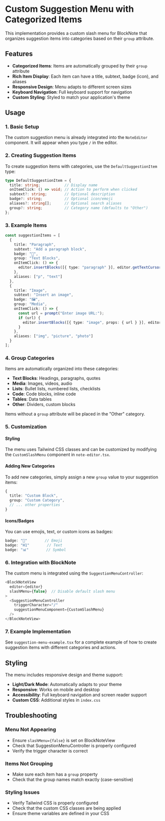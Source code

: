 # Custom Suggestion Menu with Categorized Items

This implementation provides a custom slash menu for BlockNote that organizes suggestion items into categories based on their `group` attribute.

## Features

- **Categorized Items**: Items are automatically grouped by their `group` attribute
- **Rich Item Display**: Each item can have a title, subtext, badge (icon), and aliases
- **Responsive Design**: Menu adapts to different screen sizes
- **Keyboard Navigation**: Full keyboard support for navigation
- **Custom Styling**: Styled to match your application's theme

## Usage

### 1. Basic Setup

The custom suggestion menu is already integrated into the `NoteEditor` component. It will appear when you type `/` in the editor.

### 2. Creating Suggestion Items

To create suggestion items with categories, use the `DefaultSuggestionItem` type:

```typescript
type DefaultSuggestionItem = {
  title: string;           // Display name
  onItemClick: () => void; // Action to perform when clicked
  subtext?: string;        // Optional description
  badge?: string;          // Optional icon/emoji
  aliases?: string[];      // Optional search aliases
  group?: string;          // Category name (defaults to "Other")
};
```

### 3. Example Items

```typescript
const suggestionItems = [
  {
    title: "Paragraph",
    subtext: "Add a paragraph block",
    badge: "📝",
    group: "Text Blocks",
    onItemClick: () => {
      editor.insertBlocks([{ type: "paragraph" }], editor.getTextCursorPosition().block);
    },
    aliases: ["p", "text"]
  },
  {
    title: "Image",
    subtext: "Insert an image",
    badge: "🖼️",
    group: "Media",
    onItemClick: () => {
      const url = prompt("Enter image URL:");
      if (url) {
        editor.insertBlocks([{ type: "image", props: { url } }], editor.getTextCursorPosition().block);
      }
    },
    aliases: ["img", "picture", "photo"]
  }
];
```

### 4. Group Categories

Items are automatically organized into these categories:

- **Text Blocks**: Headings, paragraphs, quotes
- **Media**: Images, videos, audio
- **Lists**: Bullet lists, numbered lists, checklists
- **Code**: Code blocks, inline code
- **Tables**: Data tables
- **Other**: Dividers, custom blocks

Items without a `group` attribute will be placed in the "Other" category.

### 5. Customization

#### Styling

The menu uses Tailwind CSS classes and can be customized by modifying the `CustomSlashMenu` component in `note-editor.tsx`.

#### Adding New Categories

To add new categories, simply assign a new `group` value to your suggestion items:

```typescript
{
  title: "Custom Block",
  group: "Custom Category",
  // ... other properties
}
```

#### Icons/Badges

You can use emojis, text, or custom icons as badges:

```typescript
badge: "🚀"        // Emoji
badge: "H1"        // Text
badge: "📊"        // Symbol
```

### 6. Integration with BlockNote

The custom menu is integrated using the `SuggestionMenuController`:

```typescript
<BlockNoteView 
  editor={editor}
  slashMenu={false}  // Disable default slash menu
>
  <SuggestionMenuController
    triggerCharacter="/"
    suggestionMenuComponent={CustomSlashMenu}
  />
</BlockNoteView>
```

### 7. Example Implementation

See `suggestion-menu-example.tsx` for a complete example of how to create suggestion items with different categories and actions.

## Styling

The menu includes responsive design and theme support:

- **Light/Dark Mode**: Automatically adapts to your theme
- **Responsive**: Works on mobile and desktop
- **Accessibility**: Full keyboard navigation and screen reader support
- **Custom CSS**: Additional styles in `index.css`

## Troubleshooting

### Menu Not Appearing
- Ensure `slashMenu={false}` is set on BlockNoteView
- Check that SuggestionMenuController is properly configured
- Verify the trigger character is correct

### Items Not Grouping
- Make sure each item has a `group` property
- Check that the group names match exactly (case-sensitive)

### Styling Issues
- Verify Tailwind CSS is properly configured
- Check that the custom CSS classes are being applied
- Ensure theme variables are defined in your CSS 